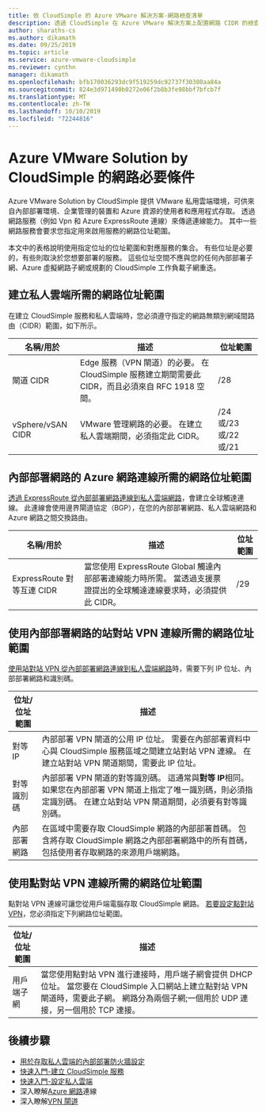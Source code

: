 ```yaml
---
title: 依 CloudSimple 的 Azure VMware 解決方案-網路檢查清單
description: 透過 CloudSimple 在 Azure VMware 解決方案上配置網路 CIDR 的檢查清單
author: sharaths-cs
ms.author: dikamath
ms.date: 09/25/2019
ms.topic: article
ms.service: azure-vmware-cloudsimple
ms.reviewer: cynthn
manager: dikamath
ms.openlocfilehash: bfb170036293dc9f519259dc92737f30380aa84a
ms.sourcegitcommit: 824e3d971490b0272e06f2b8b3fe98bbf7bfcb7f
ms.translationtype: MT
ms.contentlocale: zh-TW
ms.lasthandoff: 10/10/2019
ms.locfileid: "72244816"
---
```

# <a name="networking-prerequisites-for-azure-vmware-solution-by-cloudsimple"></a>Azure VMware Solution by CloudSimple 的網路必要條件

Azure VMware Solution by CloudSimple 提供 VMware 私用雲端環境，可供來自內部部署環境、企業管理的裝置和 Azure 資源的使用者和應用程式存取。 透過網路服務（例如 Vpn 和 Azure ExpressRoute 連線）來傳遞連線能力。 其中一些網路服務會要求您指定用來啟用服務的網路位址範圍。 

本文中的表格說明使用指定位址的位址範圍和對應服務的集合。 有些位址是必要的，有些則取決於您想要部署的服務。 這些位址空間不應與您的任何內部部署子網、Azure 虛擬網路子網或規劃的 CloudSimple 工作負載子網重迭。

## <a name="network-address-ranges-required-for-creating-a-private-cloud"></a>建立私人雲端所需的網路位址範圍

在建立 CloudSimple 服務和私人雲端時，您必須遵守指定的網路無類別網域間路由（CIDR）範圍，如下所示。

| 名稱/用於     | 描述                                                                                                                            | 位址範圍            |
|-------------------|----------------------------------------------------------------------------------------------------------------------------------------|--------------------------|
| 閘道 CIDR      | Edge 服務（VPN 閘道）的必要。  在 CloudSimple 服務建立期間需要此 CIDR，而且必須來自 RFC 1918 空間。 | /28                      |
| vSphere/vSAN CIDR | VMware 管理網路的必要。 在建立私人雲端期間，必須指定此 CIDR。                                    | /24 或/23 或/22 或/21 |

## <a name="network-address-range-required-for-azure-network-connection-to-an-on-premises-network"></a>內部部署網路的 Azure 網路連線所需的網路位址範圍

[透過 ExpressRoute 從內部部署網路連線到私人雲端網路](on-premises-connection.md)，會建立全球觸達連線。  此連線會使用邊界閘道協定（BGP），在您的內部部署網路、私人雲端網路和 Azure 網路之間交換路由。

| 名稱/用於             | 描述                                                                                                                                                                             | 位址範圍 |
|---------------------------|-----------------------------------------------------------------------------------------------------------------------------------------------------------------------------------------|---------------|
| ExpressRoute 對等互連 CIDR | 當您使用 ExpressRoute Global 觸達內部部署連線能力時所需。 當透過支援票證提出的全球觸達連線要求時，必須提供此 CIDR。 | /29           |

## <a name="network-address-range-required-for-using-a-site-to-site-vpn-connection-to-an-on-premises-network"></a>使用內部部署網路的站對站 VPN 連線所需的網路位址範圍

[使用站對站 VPN 從內部部署網路連線到私人雲端網路](vpn-gateway.md)時，需要下列 IP 位址、內部部署網路和識別碼。 

| 位址/位址範圍 | 描述                                                                                                                                                                                                                                                           |
|-----------------------|-----------------------------------------------------------------------------------------------------------------------------------------------------------------------------------------------------------------------------------------------------------------------|
| 對等 IP               | 內部部署 VPN 閘道的公用 IP 位址。 需要在內部部署資料中心與 CloudSimple 服務區域之間建立站對站 VPN 連線。 在建立站對站 VPN 閘道期間，需要此 IP 位址。                                         |
| 對等識別碼       | 內部部署 VPN 閘道的對等識別碼。 這通常與**對等 IP**相同。  如果您在內部部署 VPN 閘道上指定了唯一識別碼，則必須指定識別碼。  在建立站對站 VPN 閘道期間，必須要有對等識別碼。   |
| 內部部署網路   | 在區域中需要存取 CloudSimple 網路的內部部署首碼。  包含將存取 CloudSimple 網路之內部部署網路中的所有首碼，包括使用者存取網路的來源用戶端網路。                                         |

## <a name="network-address-range-required-for-using-point-to-site-vpn-connections"></a>使用點對站 VPN 連線所需的網路位址範圍

點對站 VPN 連線可讓您從用戶端電腦存取 CloudSimple 網路。  [若要設定點對站 VPN](vpn-gateway.md)，您必須指定下列網路位址範圍。

| 位址/位址範圍 | 描述                                                                                                                                                                                                                                                                                                  |
|-----------------------|--------------------------------------------------------------------------------------------------------------------------------------------------------------------------------------------------------------------------------------------------------------------------------------------------------------|
| 用戶端子網         | 當您使用點對站 VPN 進行連接時，用戶端子網會提供 DHCP 位址。 當您要在 CloudSimple 入口網站上建立點對站 VPN 閘道時，需要此子網。  網路分為兩個子網;一個用於 UDP 連接，另一個用於 TCP 連接。 |

## <a name="next-steps"></a>後續步驟

* [用於存取私人雲端的內部部署防火牆設定](on-premises-firewall-configuration.md)
* [快速入門-建立 CloudSimple 服務](quickstart-create-cloudsimple-service.md)
* [快速入門-設定私人雲端](quickstart-create-private-cloud.md)
* 深入瞭解[Azure 網路](cloudsimple-azure-network-connection.md)連線
* 深入瞭解[VPN 閘道](cloudsimple-vpn-gateways.md)
